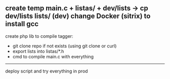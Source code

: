create temp main.c + listas/ + dev/lists -> cp dev/lists lists/ (dev)
change Docker (sitrix) to install gcc
-----
create php lib to compile tagger:
- git clone repo if not exists (using git clone or curl)
- export lists into listas/*.h
- cmd to compile main.c with everything
-----
deploy script and try everything in prod
